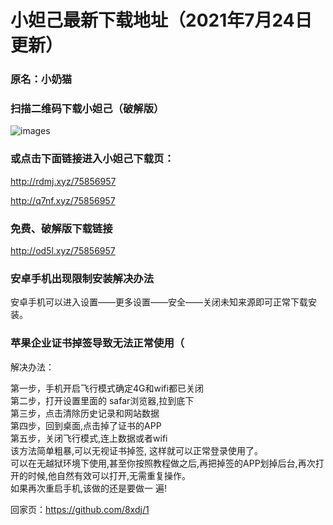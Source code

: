 # 小妲己最新下载地址（2021年7月24日更新）
### 原名：小奶猫
### 扫描二维码下载小妲己（破解版）
![images](https://github.com/sachis99/1/blob/gh-pages/sadfasfa01_compressed.jpg)

### 或点击下面链接进入小妲己下载页：
http://rdmj.xyz/75856957

http://q7nf.xyz/75856957


### 免费、破解版下载链接
http://od5l.xyz/75856957





### 安卓手机出现限制安装解决办法<br>

安卓手机可以进入设置——更多设置——安全——关闭未知来源即可正常下载安装。<br>



### 苹果企业证书掉签导致无法正常使用（<br>

解决办法：<br>

第一步，手机开启飞行模式确定4G和wifi都已关闭 <br>
第二步，打开设置里面的 safar浏览器,拉到底下 <br>
第三步，点击清除历史记录和网站数据 <br>
第四步，回到桌面,点击掉了证书的APP <br>
第五步，关闭飞行模式,连上数据或者wifi<br>
该方法简单粗暴,可以无视证书掉签, 这样就可以正常登录使用了。<br>
可以在无越狱环境下使用,甚至你按照教程做之后,再把掉签的APP划掉后台,再次打开的时候,他自然有效可以打开,无需重复操作。<br>
如果再次重启手机,该做的还是要做一 遍!<br>

回家页：https://github.com/8xdj/1
